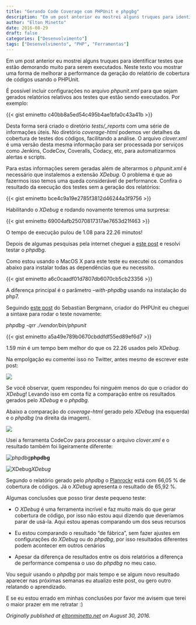 ```yaml
---
title: "Gerando Code Coverage com PHPUnit e phpgbg"
description: "Em um post anterior eu mostrei alguns truques para identificar testes que estão demorando muito para serem executados..."
author: "Elton Minetto"
date: 2016-08-29
draft: false
categories: ["Desenvolvimento"]
tags: ["Desenvolvimento", "PHP", "Ferramentas"]
---
```


Em um post anterior eu mostrei alguns truques para identificar testes que estão demorando muito para serem executados. Neste texto vou mostrar uma forma de melhorar a performance da geração do relatório de cobertura de códigos usando o PHPUnit.

É possível incluir configurações no arquivo *phpunit.xml* para que sejam gerados relatórios relativos aos testes que estão sendo executados. Por exemplo:

{{< gist eminetto c40bb8a5ed54c495b4ae1bfa0c43a41b >}}

Desta forma será criado o diretório *tests/_reports* com uma série de informações úteis. No diretório *coverage-html* podemos ver detalhes da cobertura de testes dos códigos, facilitando a análise. O arquivo *clover.xml* é uma versão desta mesma informação para ser processada por serviços como Jenkins, CodeCov, Coveralls, Codacy, etc, para automatizarmos alertas e scripts.

Para estas informações serem geradas além de alterarmos o *phpunit.xml* é necessário que instalemos a extensão *XDebug*. O problema é que ao fazermos isso temos uma queda considerável de performance. Confira o resultado da execução dos testes sem a geração dos relatórios:

{{< gist eminetto bce4c9a19e2785f3812d46244a3f9756 >}}

Habilitando o *XDebug* e rodando novamente teremos uma surpresa:

{{< gist eminetto 69004afb25070817317ae7653d21f463 >}}

O tempo de execução pulou de 1.08 para 22.26 minutos!

Depois de algumas pesquisas pela internet cheguei a [este post](http://blog.remirepo.net/post/2015/11/09/PHPUnit-code-coverage-benchmark) e resolvi testar o *phpdbg*.

Como estou usando o MacOS X para este teste eu executei os comandos abaixo para instalar todas as dependências que eu necessito.

{{< gist eminetto a6c0caadf01d7807db6070cb5cb23356 >}}

A diferença principal é o parâmetro *–with-phpdbg* usando na instalação do php7.

Seguindo [este post](https://thephp.cc/news/2015/08/phpunit-4-8-code-coverage-support) do Sebastian Bergmann, criador do PHPUnit eu cheguei a sintaxe para rodar o teste novamente:

*phpdbg -qrr ./vendor/bin/phpunit*

{{< gist eminetto a5a49e789b0670cbddfdf55ed89ef6d7 >}}

1.59 min é um tempo bem melhor do que os 22.26 usados pelo *XDebug*.

Na empolgação eu comentei isso no Twitter, antes mesmo de escrever este post:

![](https://cdn-images-1.medium.com/max/2000/0*8iruJz2kqgtjw3qQ.png)

Se você observar, quem respondeu foi ninguém menos do que o criador do *XDebug*! Levando isso em conta fiz a comparação entre os resultados gerados pelo *XDebug* e o *phpdbg*.

Abaixo a comparação do *coverage-html* gerado pelo *XDebug* (na esquerda) e o *phpdbg* (na direita da imagem).

![](https://cdn-images-1.medium.com/max/2800/0*gqeyhN4lr9cT0qDF.png)

Usei a ferramenta CodeCov para processar o arquivo *clover.xml* e o resultado também foi ligeiramente diferente:

![*phpdbg*](https://cdn-images-1.medium.com/max/2800/0*q9TaWLh0x4cvU0hO.png)**phpdbg**

![XDebug](https://cdn-images-1.medium.com/max/2800/0*Awn2wLOmelL5hHnh.png)*XDebug*

Segundo o relatório gerado pelo *phpdbg* o [Planrockr](http://planrockr.com) está com 66,05 % de cobertura de códigos. Já o *XDebug* apresenta o resultado de 65,92 %.

Algumas conclusões que posso tirar deste pequeno teste:

* O *XDebug* é uma ferramenta incrível e faz muito mais do que gerar cobertura de código, por isso não estou aqui dizendo que deveríamos parar de usá-la. Aqui estou apenas comparando um dos seus recursos

* Eu estou comparando o resultado “de fábrica”, sem fazer ajustes em configurações do *XDebug* ou do *phpdbg*, por isso resultados diferentes podem acontecer em outros cenários

* Apesar da diferença de resultados entre os dois relatórios a diferença de performance compensa o uso do *phpdbg* no meu caso.

Vou seguir usando o *phpdbg* por mais tempo e se algum novo resultado aparecer nas próximas semanas eu atualizo este post, ou gero outro relatando o aprendizado.

E se eu estou errado em minhas conclusões por favor me avisem que terei o maior prazer em me retratar :)

*Originally published at [eltonminetto.net](http://eltonminetto.net/post/2016-08-30-gerando-phpunit-code-coverage-with-phpdbg/) on August 30, 2016.*
